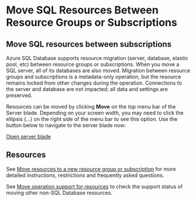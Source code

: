  
<properties
pageTitle="Move SQL Resources Between Subscriptions"
description="Move SQL Resources Between Subscriptions"
ms.author="keithelm"
displayOrder=""
articleId="ccfc29ea-d4ce-4a4b-9f87-57d0d5f31b19"
selfHelpType="Apollo"
supportTopicIds=""
productPesIds="13491"
cloudEnvironments="public"
mappedToBucket="true"
ownershipId="AzureData_AzureSQLDB"
/>

# Move SQL Resources Between Resource Groups or Subscriptions
 

## Move SQL resources between subscriptions

Azure SQL Database supports resource migration (server, database, elastic pool, etc) between resource groups or subscriptions. When you move a SQL server, all of its databases are also moved. Migration between resource groups and subscriptions is a metadata-only operation, but the resource remains locked from other changes during the operation. Connections to the server and database are not impacted; all data and settings are preserved. 

Resources can be moved by clicking **Move** on the top menu bar of the Server blade. Depending on your screen width, you may need to click the ellipsis (...) on the right side of the menu bar to see this option. Use the button below to navigate to the server blade now:

[Open server blade](button-data-context:SqlAzureExtension.ServerBlade.id.$resourceId)


## Resources
See [Move resources to a new resource group or subscription](https://docs.microsoft.com/azure/azure-resource-manager/management/move-resource-group-and-subscription) for more detailed instructions, restrictions and frequently asked questions.

See [Move operation support for resources](https://docs.microsoft.com/azure/azure-resource-manager/management/move-support-resources) to check the support status of moving other non-SQL Database resources.

